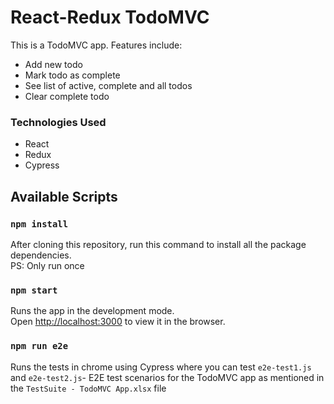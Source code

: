 # React-Redux TodoMVC

This is a TodoMVC app. Features include:
* Add new todo
* Mark todo as complete
* See list of active, complete and all todos
* Clear complete todo

### Technologies Used

- React
- Redux
- Cypress

## Available Scripts

### `npm install`

After cloning this repository, run this command to install all the package dependencies.<br>
PS: Only run once

### `npm start`

Runs the app in the development mode.<br>
Open [http://localhost:3000](http://localhost:3000) to view it in the browser.

### `npm run e2e`

Runs the tests in chrome using Cypress where you can test `e2e-test1.js` and `e2e-test2.js`- E2E test scenarios for the TodoMVC app as mentioned in the `TestSuite - TodoMVC App.xlsx` file